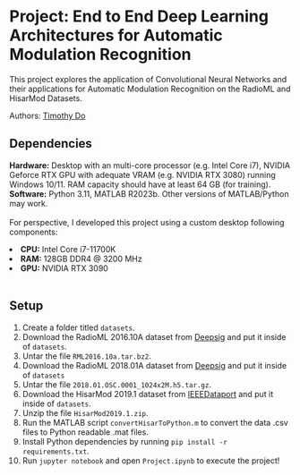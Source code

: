 # Project: End to End Deep Learning Architectures for Automatic Modulation Recognition

This project explores the application of Convolutional Neural Networks and their applications for Automatic Modulation Recognition on the RadioML and HisarMod Datasets.

Authors: [Timothy Do](https://timothydo.me)

## Dependencies
**Hardware:** Desktop with an multi-core processor (e.g. Intel Core i7), NVIDIA Geforce RTX GPU with adequate VRAM (e.g. NVIDIA RTX 3080) running Windows 10/11. RAM capacity should have at least 64 GB (for training). <br>
**Software:** Python 3.11, MATLAB R2023b. Other versions of MATLAB/Python may work. <br><br>
For perspective, I developed this project using a custom desktop following components: <br>
<li><b>CPU:</b> Intel Core i7-11700K</li>
<li><b>RAM:</b> 128GB DDR4 @ 3200 MHz</li>
<li><b>GPU:</b> NVIDIA RTX 3090</li> <br>

## Setup
1. Create a folder titled <code>datasets</code>.
2. Download the RadioML 2016.10A dataset from [Deepsig](https://www.deepsig.ai/datasets/) and put it inside of <code>datasets</code>.
3. Untar the file <code>RML2016.10a.tar.bz2</code>.
4. Download the RadioML 2018.01A dataset from [Deepsig](https://www.deepsig.ai/datasets/) and put it inside of <code>datasets</code>
5. Untar the file <code>2018.01.OSC.0001_1024x2M.h5.tar.gz</code>.
6. Download the HisarMod 2019.1 dataset from [IEEEDataport](https://ieee-dataport.org/open-access/hisarmod-new-challenging-modulated-signals-dataset) and put it inside of <code>datasets</code>.
7. Unzip the file <code>HisarMod2019.1.zip</code>.
8. Run the MATLAB script <code>convertHisarToPython.m</code> to convert the data .csv files to Python readable .mat files.
9. Install Python dependencies by running <code>pip install -r requirements.txt</code>.
10. Run <code>jupyter notebook</code> and open <code>Project.ipynb</code> to execute the project!
